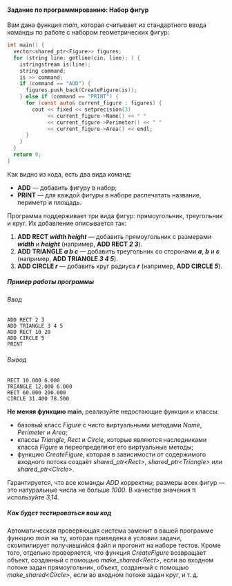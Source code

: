 #### Задание по программированию: Набор фигур ####


Вам дана функция *main*, которая считывает из стандартного ввода команды по работе с набором геометрических фигур:
```objectivec
int main() {
  vector<shared_ptr<Figure>> figures;
  for (string line; getline(cin, line); ) {
    istringstream is(line);
    string command;
    is >> command;
    if (command == "ADD") {
      figures.push_back(CreateFigure(is));
    } else if (command == "PRINT") {
      for (const auto& current_figure : figures) {
        cout << fixed << setprecision(3)
             << current_figure->Name() << " "
             << current_figure->Perimeter() << " "
             << current_figure->Area() << endl;
      }
    }
  }
  return 0;
}
```
Как видно из кода, есть два вида команд:
* **ADD** — добавить фигуру в набор;
* **PRINT** — для каждой фигуры в наборе распечатать название, периметр и площадь.

Программа поддерживает три вида фигур: прямоугольник, треугольник и круг. Их добавление описывается так:
1. **ADD RECT *width* *height*** — добавить прямоугольник с размерами ***width*** и ***height*** (например, **ADD RECT *2* *3***).
2. **ADD TRIANGLE *a* *b* *c*** — добавить треугольник со сторонами ***a***, ***b*** и ***c*** (например, **ADD TRIANGLE *3* *4* *5***).
3. **ADD CIRCLE *r*** — добавить круг радиуса ***r*** (например, **ADD CIRCLE *5***).

##### Пример работы программы #####
###### Ввод ######
```commandline
ADD RECT 2 3
ADD TRIANGLE 3 4 5
ADD RECT 10 20
ADD CIRCLE 5
PRINT
```
###### Вывод ######
```commandline
RECT 10.000 6.000
TRIANGLE 12.000 6.000
RECT 60.000 200.000
CIRCLE 31.400 78.500
```

**Не меняя функцию main**, реализуйте недостающие функции и классы:
* базовый класс *Figure* с чисто виртуальными методами *Name*, *Perimeter* и *Area*;
* классы *Triangle*, *Rect* и *Circle*, которые являются наследниками класса *Figure* и переопределяют его виртуальные методы;
* функцию *CreateFigure*, которая в зависимости от содержимого входного потока создаёт *shared_ptr\<Rect>*, *shared_ptr\<Triangle>* или *shared_ptr\<Circle>*.

Гарантируется, что все команды *ADD* корректны; размеры всех фигур — это натуральные числа не больше *1000*. В качестве значения π используйте *3,14*.

##### Как будет тестироваться ваш код #####
Автоматическая проверяющая система заменит в вашей программе функцию *main* на ту, которая приведена в условии задачи, скомпилирует получившийся файл и прогонит на наборе тестов. Кроме того, отдельно проверяется, что функция *CreateFigure* возвращает объект, созданный с помощью *make_shared\<Rect>*, если во входном потоке задан прямоугольник, объект, созданный с помощью *make_shared\<Circle>*, если во входном потоке задан круг, и т. д.
